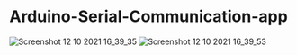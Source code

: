 # Arduino-Serial-Communication-app
![Screenshot 12 10 2021 16_39_35](https://user-images.githubusercontent.com/69681817/136967062-8afae326-204b-4079-bcba-71827759f5ca.png)
![Screenshot 12 10 2021 16_39_53](https://user-images.githubusercontent.com/69681817/136967099-11bf26f4-2963-4560-8230-9dd3ea739c23.png)
